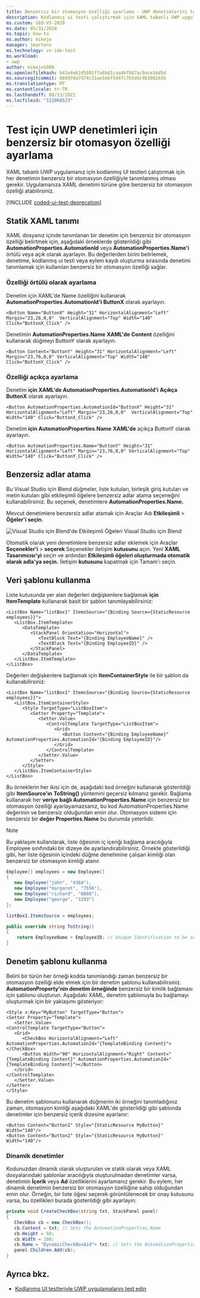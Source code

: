 ```yaml
---
title: Benzersiz bir otomasyon özelliği ayarlama - UWP denetimlerini test etme
description: Kodlanmış ui testi çalıştırmak için XAML tabanlı UWP uygulamanıza XAML denetimi türüne göre benzersiz bir otomasyon özelliği atamayı öğrenin.
ms.custom: SEO-VS-2020
ms.date: 05/31/2018
ms.topic: how-to
ms.author: mikejo
manager: jmartens
ms.technology: vs-ide-test
ms.workload:
- uwp
author: mikejo5000
ms.openlocfilehash: b41e4e62d5691ffa6bd1caa4bfb87ac9ace16d9d
ms.sourcegitcommit: 68897da7d74c31ae1ebf5d47c7b5ddc9b108265b
ms.translationtype: MT
ms.contentlocale: tr-TR
ms.lasthandoff: 08/13/2021
ms.locfileid: "122068523"
---
```

# <a name="set-a-unique-automation-property-for-uwp-controls-for-testing"></a>Test için UWP denetimleri için benzersiz bir otomasyon özelliği ayarlama

XAML tabanlı UWP uygulamanız için kodlanmış UI testleri çalıştırmak için her denetimin benzersiz bir otomasyon özelliğiyle tanımlanmış olması gerekir. Uygulamanıza XAML denetimi türüne göre benzersiz bir otomasyon özelliği atabilirsiniz.

[!INCLUDE [coded-ui-test-deprecation](includes/coded-ui-test-deprecation.md)]

## <a name="static-xaml-definition"></a>Statik XAML tanımı

XAML dosyanız içinde tanımlanan bir denetim için benzersiz bir otomasyon özelliği belirtmek için, aşağıdaki örneklerde gösterildiği gibi **AutomationProperties.AutomationId** veya **AutomationProperties.Name'i** örtülü veya açık olarak ayarlayın. Bu değerlerden birini belirlemek, denetime, kodlanmış ui testi veya eylem kaydı oluşturma sırasında denetimi tanımlamak için kullanılan benzersiz bir otomasyon özelliği sağlar.

### <a name="set-the-property-implicitly"></a>Özelliği örtülü olarak ayarlama

Denetim için XAML'de Name özelliğini  kullanarak **AutomationProperties.AutomationId'i** **ButtonX** olarak ayarlayın.

```xaml
<Button Name="ButtonX" Height="31" HorizontalAlignment="Left" Margin="23,26,0,0"  VerticalAlignment="Top" Width="140" Click="ButtonX_Click" />
```

Denetimin **AutomationProperties.Name** **XAML'de** **Content** özelliğini kullanarak düğmeyi ButtonY olarak ayarlayın.

```xaml
<Button Content="ButtonY" Height="31" HorizontalAlignment="Left" Margin="23,76,0,0" VerticalAlignment="Top" Width="140" Click="ButtonY_Click" />
```

### <a name="set-the-property-explicitly"></a>Özelliği açıkça ayarlama

Denetim **için XAML'de AutomationProperties.AutomationId'i** **Açıkça ButtonX** olarak ayarlayın.

```xaml
<Button AutomationProperties.AutomationId="ButtonX" Height="31" HorizontalAlignment="Left" Margin="23,26,0,0"  VerticalAlignment="Top" Width="140" Click="ButtonX_Click" />
```

Denetim **için AutomationProperties.Name** **XAML'de** açıkça ButtonY olarak ayarlayın.

```xaml
<Button AutomationProperties.Name="ButtonY" Height="31" HorizontalAlignment="Left" Margin="23,76,0,0" VerticalAlignment="Top" Width="140" Click="ButtonY_Click" />
```

## <a name="assign-unique-names"></a>Benzersiz adlar atama

Bu Visual Studio için Blend düğmeler, liste kutuları, birleşik giriş kutuları ve metin kutuları gibi etkileşimli öğelere benzersiz adlar atama seçeneğini kullanabilirsiniz. Bu seçenek, denetimlere **AutomationProperties.Name.**

Mevcut denetimlere benzersiz adlar atamak için Araçlar Adı **Etkileşimli**  >  **Öğeler'i seçin.**

![Visual Studio için Blend'de Etkileşimli Öğeleri Visual Studio için Blend](../test/media/cuit_windowsstoreproperty_blend_1.png)

Otomatik olarak yeni denetimlere benzersiz adlar eklemek için Araçlar **Seçenekler'i**  >  **seçerek** Seçenekler iletişim **kutusunu** açın. Yeni **XAML Tasarımcısı'yi** seçin ve ardından **Etkileşimli öğeleri oluşturmada otomatik olarak adla'ya seçin.** İletişim **kutusunu** kapatmak için Tamam'ı seçin.

## <a name="use-a-data-template"></a>Veri şablonu kullanma

Liste kutusunda yer alan değerleri değişkenlere bağlamak **için ItemTemplate** kullanarak basit bir şablon tanımlayabilirsiniz:

```xaml
<ListBox Name="listBox1" ItemsSource="{Binding Source={StaticResource employees}}">
   <ListBox.ItemTemplate>
      <DataTemplate>
         <StackPanel Orientation="Horizontal">
            <TextBlock Text="{Binding EmployeeName}" />
            <TextBlock Text="{Binding EmployeeID}" />
         </StackPanel>
      </DataTemplate>
   </ListBox.ItemTemplate>
</ListBox>
```

Değerleri değişkenlere bağlamak için **ItemContainerStyle** ile bir şablon da kullanabilirsiniz:

```xaml
<ListBox Name="listBox1" ItemsSource="{Binding Source={StaticResource employees}}">
   <ListBox.ItemContainerStyle>
      <Style TargetType="ListBoxItem">
         <Setter Property="Template">
            <Setter.Value>
               <ControlTemplate TargetType="ListBoxItem">
                  <Grid>
                     <Button Content="{Binding EmployeeName}" AutomationProperties.AutomationId="{Binding EmployeeID}"/>
                  </Grid>
               </ControlTemplate>
            </Setter.Value>
         </Setter>
      </Style>
   </ListBox.ItemContainerStyle>
</ListBox>
```

Bu örneklerin her ikisi için de, aşağıdaki kod örneğini kullanarak gösterildiği gibi **ItemSource'ın** **ToString()** yöntemini geçersiz kılmanız gerekir. Bağlama kullanarak her **veriye bağlı AutomationProperties.Name** için benzersiz bir otomasyon özelliği ayarlayamazsanız, bu kod AutomationProperties.Name değerinin ve benzersiz olduğundan emin olur. Otomasyon sistemi için benzersiz bir **değer Properties.Name** bu durumda yeterlidir.

> [!NOTE]
> Bu yaklaşım kullanılarak, liste öğesinin iç içeriği bağlama aracılığıyla Employee sınıfındaki bir dizeye de ayarlandırabilirsiniz. Örnekte gösterildiği gibi, her liste öğesinin içindeki düğme denetimine çalışan kimliği olan benzersiz bir otomasyon kimliği atanır.

```csharp
Employee[] employees = new Employee[]
{
   new Employee("john", "4384"),
   new Employee("margaret", "7556"),
   new Employee("richard", "8688"),
   new Employee("george", "1293")
};

listBox1.ItemsSource = employees;

public override string ToString()
{
    return EmployeeName + EmployeeID; // Unique Identification to be set as the AutomationProperties.Name
}
```

## <a name="use-a-control-template"></a>Denetim şablonu kullanma

Belirli bir türün her örneği kodda tanımlandığı zaman benzersiz bir otomasyon özelliği elde etmek için bir denetim şablonu kullanabilirsiniz. **AutomationProperty'nin denetim örneğinde** benzersiz bir kimlik bağlaması için şablonu oluşturun. Aşağıdaki XAML, denetim şablonuyla bu bağlamayı oluşturmak için bir yaklaşımı gösteriyor:

```xaml
<Style x:Key="MyButton" TargetType="Button">
<Setter Property="Template">
   <Setter.Value>
<ControlTemplate TargetType="Button">
   <Grid>
      <CheckBox HorizontalAlignment="Left" AutomationProperties.AutomationId="{TemplateBinding Content}"></CheckBox>
      <Button Width="90" HorizontalAlignment="Right" Content="{TemplateBinding Content}" AutomationProperties.AutomationId="{TemplateBinding Content}"></Button>
   </Grid>
</ControlTemplate>
   </Setter.Value>
</Setter>
</Style>
```

Bu denetim şablonunu kullanarak düğmenin iki örneğini tanımladığınız zaman, otomasyon kimliği aşağıdaki XAML'de gösterildiği gibi şablonda denetimler için benzersiz içerik dizesine ayarlanır:

```xaml
<Button Content="Button1" Style="{StaticResource MyButton}" Width="140"/>
<Button Content="Button2" Style="{StaticResource MyButton}" Width="140"/>
```

### <a name="dynamic-controls"></a>Dinamik denetimler

Kodunuzdan dinamik olarak oluşturulan ve statik olarak veya XAML dosyalarındaki şablonlar aracılığıyla oluşturulmadan denetimler varsa, denetimin **İçerik** veya **Ad** özelliklerini ayarlamanız gerekir. Bu eylem, her dinamik denetimin benzersiz bir otomasyon özelliğine sahip olduğundan emin olur. Örneğin, bir liste öğesi seçerek görüntülenecek bir onay kutusunu varsa, bu özellikleri burada gösterildiği gibi ayarlayın:

```csharp
private void CreateCheckBox(string txt, StackPanel panel)
{
   CheckBox cb = new CheckBox();
   cb.Content = txt; // Sets the AutomationProperties.Name
   cb.Height = 50;
   cb.Width = 100;
   cb.Name = "DynamicCheckBoxAid"+ txt; // Sets the AutomationProperties.AutomationId
   panel.Children.Add(cb);
}
```

## <a name="see-also"></a>Ayrıca bkz.

- [Kodlanmış UI testleriyle UWP uygulamalarını test edin](../test/test-uwp-app-with-coded-ui-test.md)
